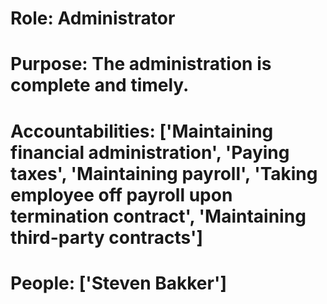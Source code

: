 # Role: Administrator 

# Purpose: The administration is complete and timely. 

# Accountabilities: ['Maintaining financial administration', 'Paying taxes', 'Maintaining payroll', 'Taking employee off payroll upon termination contract', 'Maintaining third-party contracts'] 

# People: ['Steven Bakker']
